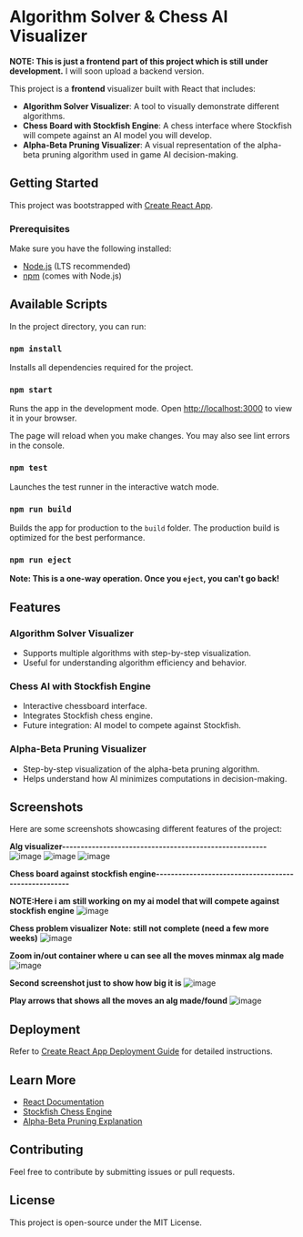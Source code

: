 # Algorithm Solver & Chess AI Visualizer

**NOTE: This is just a frontend part of this project which is still under development.** I will soon upload a backend version.

This project is a **frontend** visualizer built with React that includes:
- **Algorithm Solver Visualizer**: A tool to visually demonstrate different algorithms.
- **Chess Board with Stockfish Engine**: A chess interface where Stockfish will compete against an AI model you will develop.
- **Alpha-Beta Pruning Visualizer**: A visual representation of the alpha-beta pruning algorithm used in game AI decision-making.

## Getting Started

This project was bootstrapped with [Create React App](https://github.com/facebook/create-react-app).

### Prerequisites
Make sure you have the following installed:
- [Node.js](https://nodejs.org/) (LTS recommended)
- [npm](https://www.npmjs.com/) (comes with Node.js)

## Available Scripts

In the project directory, you can run:

### `npm install`
Installs all dependencies required for the project.

### `npm start`
Runs the app in the development mode. Open [http://localhost:3000](http://localhost:3000) to view it in your browser.

The page will reload when you make changes. You may also see lint errors in the console.

### `npm test`
Launches the test runner in the interactive watch mode.

### `npm run build`
Builds the app for production to the `build` folder. The production build is optimized for the best performance.

### `npm run eject`
**Note: This is a one-way operation. Once you `eject`, you can't go back!**

## Features

### Algorithm Solver Visualizer
- Supports multiple algorithms with step-by-step visualization.
- Useful for understanding algorithm efficiency and behavior.

### Chess AI with Stockfish Engine
- Interactive chessboard interface.
- Integrates Stockfish chess engine.
- Future integration: AI model to compete against Stockfish.

### Alpha-Beta Pruning Visualizer
- Step-by-step visualization of the alpha-beta pruning algorithm.
- Helps understand how AI minimizes computations in decision-making.

## Screenshots
Here are some screenshots showcasing different features of the project:

**Alg visualizer-------------------------------------------------------**
![image](https://github.com/user-attachments/assets/03576984-ed2e-4e42-bfb6-5f66af04c598)
![image](https://github.com/user-attachments/assets/ea5c99fe-a9b3-4d32-8bfc-9eb8ba787ffb)
![image](https://github.com/user-attachments/assets/396330a9-e1e8-4433-9d62-2bf85b8694e9)

**Chess board against stockfish engine-----------------------------------------------------**

**NOTE:Here i am still working on my ai model that will compete against stockfish engine**
![image](https://github.com/user-attachments/assets/14c20f63-65e6-4ecb-8bfb-4d5487681edf)



**Chess problem visualizer** 
**Note: still not complete (need a few more weeks)**
![image](https://github.com/user-attachments/assets/f42fe6e5-c83e-4498-b211-77a59081975c)

**Zoom in/out container where u can see all the moves minmax alg made**
![image](https://github.com/user-attachments/assets/aec7f4ab-e409-4850-84b1-24c99eda71e1)

**Second screenshot just to show how big it is**
![image](https://github.com/user-attachments/assets/c4100b7d-eb50-410f-9e9c-35f4f6211465)

**Play arrows that shows all the moves an alg made/found**
![image](https://github.com/user-attachments/assets/19ea9f78-1e52-4b31-adcd-6435a434dede)



## Deployment
Refer to [Create React App Deployment Guide](https://facebook.github.io/create-react-app/docs/deployment) for detailed instructions.

## Learn More
- [React Documentation](https://reactjs.org/)
- [Stockfish Chess Engine](https://stockfishchess.org/)
- [Alpha-Beta Pruning Explanation](https://en.wikipedia.org/wiki/Alpha%E2%80%93beta_pruning)

## Contributing
Feel free to contribute by submitting issues or pull requests. 

## License
This project is open-source under the MIT License.

